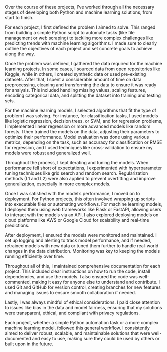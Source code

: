 Over the course of these projects, I’ve worked through all the necessary stages of developing both Python and machine learning solutions, from start to finish.

For each project, I first defined the problem I aimed to solve. This ranged from building a simple Python script to automate tasks (like file management or web scraping) to tackling more complex challenges like predicting trends with machine learning algorithms. I made sure to clearly outline the objectives of each project and set concrete goals to achieve along the way.

Once the problem was defined, I gathered the data required for the machine learning projects. In some cases, I sourced data from open repositories like Kaggle, while in others, I created synthetic data or used pre-existing datasets. After that, I spent a considerable amount of time on data preprocessing, cleaning and transforming the data to ensure it was ready for analysis. This included handling missing values, scaling features, encoding categorical data, and splitting the dataset into training and testing sets.

For the machine learning models, I selected algorithms that fit the type of problem I was solving. For instance, for classification tasks, I used models like logistic regression, decision trees, or SVM, and for regression problems, I implemented linear regression or more advanced models like random forests. I then trained the models on the data, adjusting their parameters to optimize their performance. Model evaluation was done using various metrics, depending on the task, such as accuracy for classification or RMSE for regression, and I used techniques like cross-validation to ensure my models were robust and generalized well.

Throughout the process, I kept iterating and tuning the models. When performance fell short of expectations, I experimented with hyperparameter tuning techniques like grid search and random search. Regularization methods (L1 and L2) were also applied to prevent overfitting and improve generalization, especially in more complex models.

Once I was satisfied with the model’s performance, I moved on to deployment. For Python projects, this often involved wrapping up scripts into executable files or automating workflows. For machine learning models, I deployed them using web frameworks like Flask or FastAPI, allowing users to interact with the models via an API. I also explored deploying models on cloud platforms like AWS or Google Cloud for scalability and real-time predictions.

After deployment, I ensured the models were monitored and maintained. I set up logging and alerting to track model performance, and if needed, retrained models with new data or tuned them further to handle real-world changes in the data distribution. Monitoring was key to keeping the models running efficiently over time.

Throughout all of this, I maintained comprehensive documentation for each project. This included clear instructions on how to run the code, install dependencies, and use the models. I also ensured the code was well-commented, making it easy for anyone else to understand and contribute. I used Git and GitHub for version control, creating branches for new features and managing issues to ensure smooth collaboration if needed.

Lastly, I was always mindful of ethical considerations. I paid close attention to issues like bias in the data and model fairness, ensuring that my solutions were transparent, ethical, and compliant with privacy regulations.

Each project, whether a simple Python automation task or a more complex machine learning model, followed this general workflow. I consistently aimed to deliver robust, scalable, and maintainable solutions that were well-documented and easy to use, making sure they could be used by others or built upon in the future.
